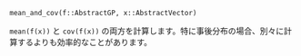 ```
mean_and_cov(f::AbstractGP, x::AbstractVector)
```

`mean(f(x))` と `cov(f(x))` の両方を計算します。特に事後分布の場合、別々に計算するよりも効率的なことがあります。
